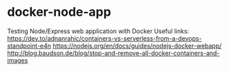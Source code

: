 # docker-node-app
Testing Node/Express web application with Docker
Useful links:
https://dev.to/adnanrahic/containers-vs-serverless-from-a-devops-standpoint-e4n
https://nodejs.org/en/docs/guides/nodejs-docker-webapp/
http://blog.baudson.de/blog/stop-and-remove-all-docker-containers-and-images
